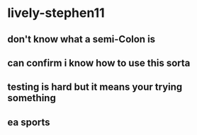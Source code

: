 # lively-stephen11
don't know what a semi-Colon is
--- 
can confirm i know how to use this sorta
--- 
testing is hard but it means your trying something
---
ea sports
---

